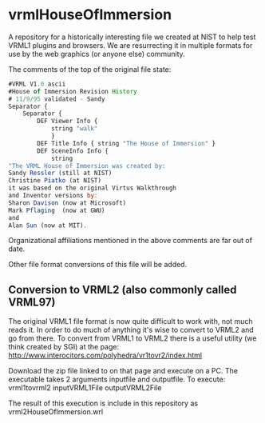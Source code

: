 # vrmlHouseOfImmersion
A repository for a historically interesting file we created at NIST to help test VRML1 plugins and browsers. We are resurrecting it in multiple formats for use by the web graphics (or anyone else) community.

The comments of the top of the original file state:
```javascript
#VRML V1.0 ascii
#House of Immersion Revision History
# 11/9/95 validated - Sandy
Separator {
	Separator {
		DEF Viewer Info {
			string "walk"
		    }
		DEF Title Info { string "The House of Immersion" }
		DEF SceneInfo Info {
		    string
"The VRML House of Immersion was created by:
Sandy Ressler (still at NIST)
Christine Piatko (at NIST)
it was based on the original Virtus Walkthrough
and Inventor versions by:
Sharon Davison (now at Microsoft)
Mark Pflaging  (now at GWU)
and
Alan Sun (now at MIT).
```

Organizational affiliations mentioned in the above comments are far out of date.

Other file format conversions of this file will be added. 

## Conversion to VRML2 (also commonly called VRML97)
The original VRML1 file format is now quite difficult to work with, not much reads it.
In order to do much of anything it's wise to convert to VRML2 and go from there. To convert from VRML1 to VRML2 there is a useful
utility (we think created by SGI) at the page: http://www.interocitors.com/polyhedra/vr1tovr2/index.html

Download the zip file linked to on that page and execute on a PC. The executable takes 2 arguments inputfile and outputfile.
To execute: vrml1tovrml2 inputVRML1File outputVRML2File

The result of this execution is include in this repository as vrml2HouseOfImmersion.wrl
